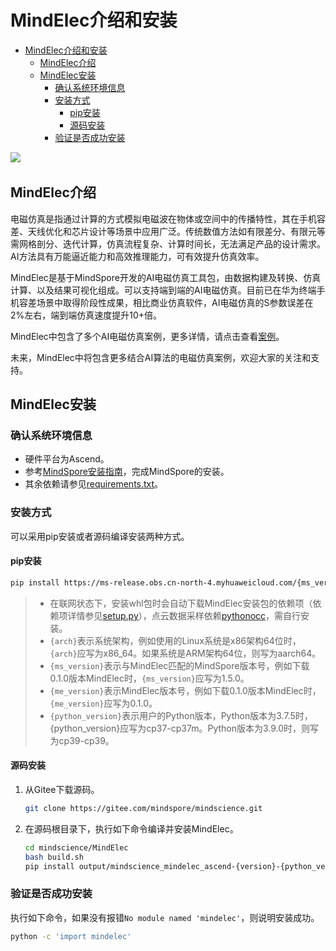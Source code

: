 # MindElec介绍和安装

<!-- TOC -->

- [MindElec介绍和安装](#mindelec介绍和安装)
    - [MindElec介绍](#mindelec介绍)
    - [MindElec安装](#mindelec安装)
        - [确认系统环境信息](#确认系统环境信息)
        - [安装方式](#安装方式)
            - [pip安装](#pip安装)
            - [源码安装](#源码安装)
        - [验证是否成功安装](#验证是否成功安装)

<!-- /TOC -->
<a href=
"https://gitee.com/mindspore/docs/blob/r1.5/docs/mindscience/docs/source_zh_cn/mindelec/intro_and_install.md" target="_blank"><img src="https://gitee.com/mindspore/docs/raw/r1.5/resource/_static/logo_source.png"></a>&nbsp;&nbsp;

## MindElec介绍

电磁仿真是指通过计算的方式模拟电磁波在物体或空间中的传播特性，其在手机容差、天线优化和芯片设计等场景中应用广泛。传统数值方法如有限差分、有限元等需网格剖分、迭代计算，仿真流程复杂、计算时间长，无法满足产品的设计需求。AI方法具有万能逼近能力和高效推理能力，可有效提升仿真效率。

MindElec是基于MindSpore开发的AI电磁仿真工具包，由数据构建及转换、仿真计算、以及结果可视化组成。可以支持端到端的AI电磁仿真。目前已在华为终端手机容差场景中取得阶段性成果，相比商业仿真软件，AI电磁仿真的S参数误差在2%左右，端到端仿真速度提升10+倍。

MindElec中包含了多个AI电磁仿真案例，更多详情，请点击查看[案例](https://gitee.com/mindspore/mindscience/tree/r0.1/MindElec/examples)。

未来，MindElec中将包含更多结合AI算法的电磁仿真案例，欢迎大家的关注和支持。

## MindElec安装

### 确认系统环境信息

- 硬件平台为Ascend。
- 参考[MindSpore安装指南](https://www.mindspore.cn/install)，完成MindSpore的安装。  
- 其余依赖请参见[requirements.txt](https://gitee.com/mindspore/mindscience/blob/r0.1/MindElec/requirements.txt)。

### 安装方式

可以采用pip安装或者源码编译安装两种方式。

#### pip安装

```bash
pip install https://ms-release.obs.cn-north-4.myhuaweicloud.com/{ms_version}/mindscience/{arch}/mindscience_mindelec_ascend-{me_version}-{python_version}-linux_{arch}.whl -i https://pypi.tuna.tsinghua.edu.cn/simple
```

> - 在联网状态下，安装whl包时会自动下载MindElec安装包的依赖项（依赖项详情参见[setup.py](https://gitee.com/mindspore/mindscience/blob/r0.1/MindElec/setup.py)），点云数据采样依赖[pythonocc](https://github.com/tpaviot/pythonocc-core)，需自行安装。
> - `{arch}`表示系统架构，例如使用的Linux系统是x86架构64位时，`{arch}`应写为x86_64。如果系统是ARM架构64位，则写为aarch64。
> - `{ms_version}`表示与MindElec匹配的MindSpore版本号，例如下载0.1.0版本MindElec时，`{ms_version}`应写为1.5.0。
> - `{me_version}`表示MindElec版本号，例如下载0.1.0版本MindElec时，`{me_version}`应写为0.1.0。
> - `{python_version}`表示用户的Python版本，Python版本为3.7.5时，{python_version}应写为cp37-cp37m。Python版本为3.9.0时，则写为cp39-cp39。

#### 源码安装

1. 从Gitee下载源码。

    ```bash
    git clone https://gitee.com/mindspore/mindscience.git
    ```

2. 在源码根目录下，执行如下命令编译并安装MindElec。

    ```bash
    cd mindscience/MindElec
    bash build.sh
    pip install output/mindscience_mindelec_ascend-{version}-{python_version}-linux_{arch}.whl -i https://pypi.tuna.tsinghua.edu.cn/simple
    ```

### 验证是否成功安装

执行如下命令，如果没有报错`No module named 'mindelec'`，则说明安装成功。

```bash
python -c 'import mindelec'
```
